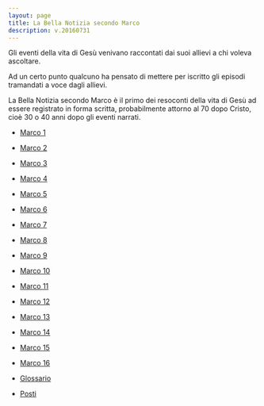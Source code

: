 ```yaml
---
layout: page
title: La Bella Notizia secondo Marco
description: v.20160731
---
```


Gli eventi della vita di Gesù venivano raccontati dai suoi allievi a chi voleva ascoltare.

Ad un certo punto qualcuno ha pensato di mettere per iscritto gli episodi tramandati a voce dagli allievi.

La Bella Notizia secondo Marco è il primo dei resoconti della vita di Gesù ad essere registrato in forma scritta, 
probabilmente attorno al 70 dopo Cristo, cioè 30 o 40 anni dopo gli eventi narrati.

* [Marco 1](pages/Mc01.html)
* [Marco 2](pages/Mc02.html)
* [Marco 3](pages/Mc03.html)
* [Marco 4](pages/Mc04.html)
* [Marco 5](pages/Mc05.html)
* [Marco 6](pages/Mc06.html)
* [Marco 7](pages/Mc07.html)
* [Marco 8](pages/Mc08.html)
* [Marco 9](pages/Mc09.html)
* [Marco 10](pages/Mc10.html)
* [Marco 11](pages/Mc11.html)
* [Marco 12](pages/Mc12.html)
* [Marco 13](pages/Mc13.html)
* [Marco 14](pages/Mc14.html)
* [Marco 15](pages/Mc15.html)
* [Marco 16](pages/Mc16.html)

* [Glossario](pages/G.html)
* [Posti](pages/P.html)
